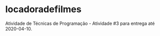 # locadoradefilmes
Atividade de Técnicas de Programação - Atividade #3 para entrega até 2020-04-10.
